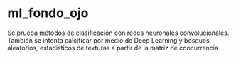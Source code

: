 # ml_fondo_ojo
Se prueba métodos de clasificación con redes neuronales convolucionales. También se intenta calcificar por medio de Deep Learning y bosques aleatorios, estadisticos de  texturas a partir de la matriz de coocurrencia
